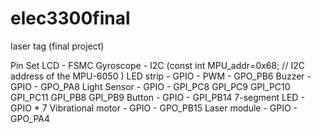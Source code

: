 # elec3300final
laser tag (final project)

Pin Set
LCD - FSMC 
Gyroscope - I2C     (const int MPU_addr=0x68;  // I2C address of the MPU-6050
)
LED strip - GPIO - PWM  -  GPO_PB6 
Buzzer - GPIO - GPO_PA8
Light Sensor - GPIO - GPI_PC8
			GPI_PC9
			GPI_PC10
			GPI_PC11
			GPI_PB8
			GPI_PB9
Button - GPIO - GPI_PB14
7-segment LED - GPIO * 7
Vibrational motor - GPIO - GPO_PB15
Laser module - GPIO - GPO_PA4
